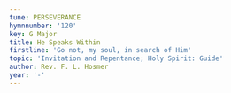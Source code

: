```yaml
---
tune: PERSEVERANCE
hymnnumber: '120'
key: G Major
title: He Speaks Within
firstline: 'Go not, my soul, in search of Him'
topic: 'Invitation and Repentance; Holy Spirit: Guide'
author: Rev. F. L. Hosmer
year: '-'
---
```


